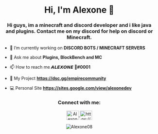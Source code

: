 <h1 align="center">Hi, I'm Alexone 💸</h1>
<h3 align="center">Hi guys, im a minecraft and discord developer and i like java and plugins. Contact me on my discord for help on discord or Minecraft.</h2>






- 🔭 I’m currently working on **DISCORD BOTS / MINECRAFT SERVERS**

- 💬 Ask me about **Plugins, BlockBench and MC**

- 📫 How to reach me **𝘼𝙇𝙀𝙓𝙊𝙉𝙀 💎#0001**

- 🐺 My Project **https://dsc.gg/empirecommunity**

- 💻 Personal Site **https://sites.google.com/view/alexonedev**


<h3 align="center">Connect with me:</h3>
<p align="center">
  <a href="https://www.youtube.com/channel/UCY74oAkiBQ2VAYe0h3sszwQ" target="blank">
    <img align="center" src="https://raw.githubusercontent.com/rahuldkjain/github-profile-readme-generator/master/src/images/icons/Social/youtube.svg" alt="Alexone08" height="30" width="40" />
  </a>
  <a href="https://dsc.gg/empirecommunity" target="blank">
    <img align="center" src="https://raw.githubusercontent.com/rahuldkjain/github-profile-readme-generator/master/src/images/icons/Social/discord.svg" alt="https://dsc.gg/empirecommunity" height="30" width="40" />
  </a>
</p>


<p align="center"> <img src="https://komarev.com/ghpvc/?username=Alexone08&label=Profile%20views&color=0e75b6&style=flat" alt="Alexone08" /> </p>
